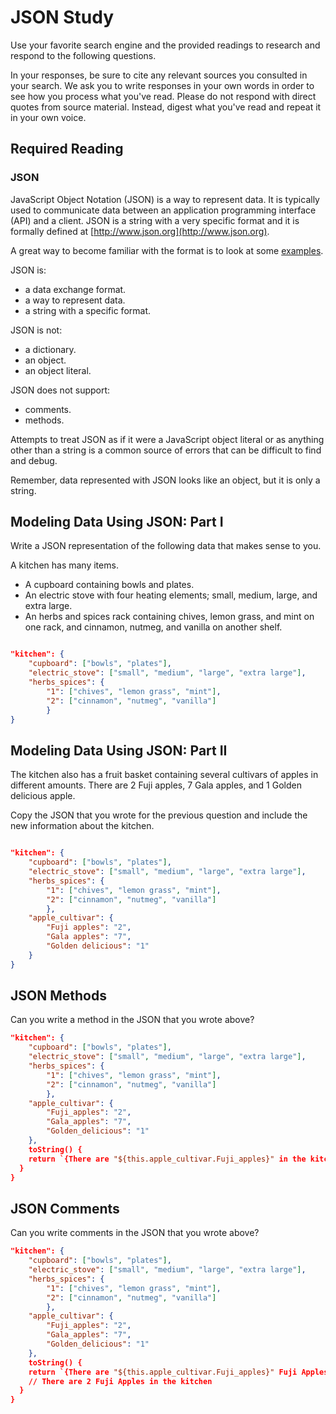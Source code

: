 # JSON Study

Use your favorite search engine and the provided readings to research and
respond to the following questions.

In your responses, be sure to cite any relevant sources you consulted in your
search. We ask you to write responses in your own words in order to see how you
process what you've read. Please do not respond with direct quotes from source
material. Instead, digest what you've read and repeat it in your own voice.

## Required Reading

### JSON

JavaScript Object Notation (JSON) is a way to represent data. It is typically used to communicate data
between an application programming interface (API) and a client. JSON is a string with a very specific format and it is formally defined at [http://www.json.org](http://www.json.org).

A great way to become familiar with the format is to look at some [examples](http://www.json.org/example.html).

JSON is:
-   a data exchange format.
-   a way to represent data.
-   a string with a specific format.

JSON is not:
-   a dictionary.
-   an object.
-   an object literal.

JSON does not support:
-   comments.
-   methods.

Attempts to treat JSON as if it were a JavaScript object literal or as anything
other than a string is a common source of errors that can be difficult to find
and debug.

Remember, data represented with JSON looks like an object, but it is only a
string.

## Modeling Data Using JSON: Part I

Write a JSON representation of the following data that makes sense to you.

A kitchen has many items.
-   A cupboard containing bowls and plates.
-   An electric stove with four heating elements; small, medium, large, and
    extra large.
-   An herbs and spices rack containing chives, lemon grass, and mint on one
    rack, and cinnamon, nutmeg, and vanilla on another shelf.

```json

"kitchen": {
    "cupboard": ["bowls", "plates"],
    "electric_stove": ["small", "medium", "large", "extra large"],
    "herbs_spices": {
        "1": ["chives", "lemon grass", "mint"],
        "2": ["cinnamon", "nutmeg", "vanilla"]
        }
}

```

## Modeling Data Using JSON: Part II

The kitchen also has a fruit basket containing several cultivars of apples in
different amounts. There are 2 Fuji apples, 7 Gala apples, and 1 Golden
delicious apple.

Copy the JSON that you wrote for the previous question and include the new information about the kitchen.

```json

"kitchen": {
    "cupboard": ["bowls", "plates"],
    "electric_stove": ["small", "medium", "large", "extra large"],
    "herbs_spices": {
        "1": ["chives", "lemon grass", "mint"],
        "2": ["cinnamon", "nutmeg", "vanilla"]
        },
    "apple_cultivar": {
        "Fuji apples": "2",
        "Gala apples": "7",
        "Golden delicious": "1"
    }
}
```

## JSON Methods

Can you write a method in the JSON that you wrote above?

```json
"kitchen": {
    "cupboard": ["bowls", "plates"],
    "electric_stove": ["small", "medium", "large", "extra large"],
    "herbs_spices": {
        "1": ["chives", "lemon grass", "mint"],
        "2": ["cinnamon", "nutmeg", "vanilla"]
        },
    "apple_cultivar": {
        "Fuji_apples": "2",
        "Gala_apples": "7",
        "Golden_delicious": "1"
    },
    toString() {
    return `{There are "${this.apple_cultivar.Fuji_apples}" in the kitchen}`
  }
}


```

## JSON Comments

Can you write comments in the JSON that you wrote above?

```json
"kitchen": {
    "cupboard": ["bowls", "plates"],
    "electric_stove": ["small", "medium", "large", "extra large"],
    "herbs_spices": {
        "1": ["chives", "lemon grass", "mint"],
        "2": ["cinnamon", "nutmeg", "vanilla"]
        },
    "apple_cultivar": {
        "Fuji_apples": "2",
        "Gala_apples": "7",
        "Golden_delicious": "1"
    },
    toString() {
    return `{There are "${this.apple_cultivar.Fuji_apples}" Fuji Apples in the kitchen}`
    // There are 2 Fuji Apples in the kitchen
  }
}
```
